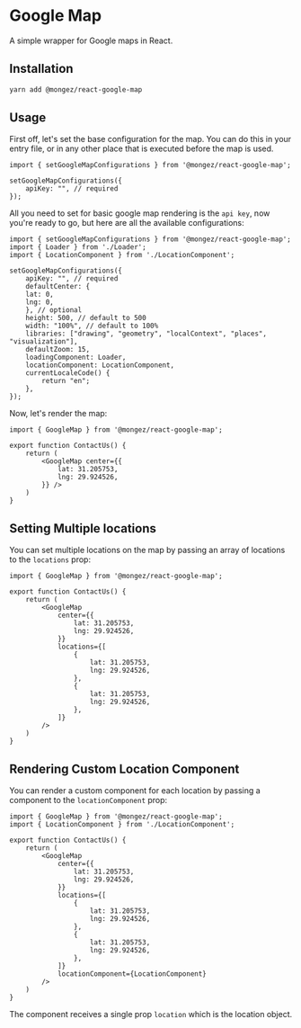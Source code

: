 # Google Map

A simple wrapper for Google maps in React.

## Installation

```bash
yarn add @mongez/react-google-map
```

## Usage

First off, let's set the base configuration for the map. You can do this in your entry file, or in any other place that is executed before the map is used.

```tsx
import { setGoogleMapConfigurations } from '@mongez/react-google-map';

setGoogleMapConfigurations({
    apiKey: "", // required
});
```

All you need to set for basic google map rendering is the `api key`, now you're ready to go, but here are all the available configurations:

```tsx
import { setGoogleMapConfigurations } from '@mongez/react-google-map';
import { Loader } from './Loader';
import { LocationComponent } from './LocationComponent';

setGoogleMapConfigurations({
    apiKey: "", // required
    defaultCenter: {
    lat: 0,
    lng: 0,
    }, // optional
    height: 500, // default to 500
    width: "100%", // default to 100%
    libraries: ["drawing", "geometry", "localContext", "places", "visualization"],
    defaultZoom: 15,
    loadingComponent: Loader,
    locationComponent: LocationComponent,
    currentLocaleCode() {
        return "en";
    },
});
```

Now, let's render the map:

```tsx
import { GoogleMap } from '@mongez/react-google-map';

export function ContactUs() {
    return (
        <GoogleMap center={{
            lat: 31.205753,
            lng: 29.924526,
        }} />
    )
}
```

## Setting Multiple locations

You can set multiple locations on the map by passing an array of locations to the `locations` prop:

```tsx
import { GoogleMap } from '@mongez/react-google-map';

export function ContactUs() {
    return (
        <GoogleMap
            center={{
                lat: 31.205753,
                lng: 29.924526,
            }}
            locations={[
                {
                    lat: 31.205753,
                    lng: 29.924526,
                },
                {
                    lat: 31.205753,
                    lng: 29.924526,
                },
            ]}
        />
    )
}
```

## Rendering Custom Location Component

You can render a custom component for each location by passing a component to the `locationComponent` prop:

```tsx
import { GoogleMap } from '@mongez/react-google-map';
import { LocationComponent } from './LocationComponent';

export function ContactUs() {
    return (
        <GoogleMap
            center={{
                lat: 31.205753,
                lng: 29.924526,
            }}
            locations={[
                {
                    lat: 31.205753,
                    lng: 29.924526,
                },
                {
                    lat: 31.205753,
                    lng: 29.924526,
                },
            ]}
            locationComponent={LocationComponent}
        />
    )
}
```

The component receives a single prop `location` which is the location object.
